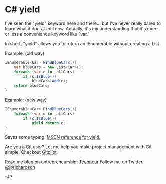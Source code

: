 <!--
author: JP
publish: Fri Sep 03 2010 04:14:38 GMT-0500 (CDT)
status: publish
type: post
link: https://procbits.wordpress.com/2010/09/02/c-yield/
tags: C#
slug: 2010/09/02/c-yield
-->

C# yield
========

I've seen the "yield" keyword here and there... but I've never really
cared to learn what it does. Until now. Actually, it's my understanding
that it's more or less a convenience keyword like "var."

In short, "yield" allows you to return an IEnumerable without creating a
List.

Example: (old way)

```csharp
IEnumerable<Car> FindBlueCars(){
    var blueCars = new List<Car>();
    foreach (var c in _allCars)
        if (c.IsBlue())
            blueCars.Add(c);
    return blueCars;
}
```

Example: (new way)

```csharp
IEnumerable<Car> FindBlueCars(){
    foreach (var c in _allCars)
        if (c.IsBlue())
            yield return c;
}
```

Saves some typing. [MSDN reference for
yield.](http://msdn.microsoft.com/en-us/library/9k7k7cf0(v=VS.100).aspx)

Are you a [Git](http://gitpilot.com) user? Let me help you make project
management with Git simple. Checkout [Gitpilot](http://gitpilot.com).

Read me blog on entrepreneurship: [Techneur](http://techneur.com) Follow
me on Twitter: [@jprichardson](http://twitter.com/jprichardson)

-JP
